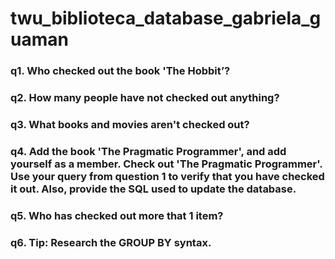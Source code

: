 # twu_biblioteca_database_gabriela_guaman

### q1. Who checked out the book 'The Hobbit’?
### q2. How many people have not checked out anything?
### q3. What books and movies aren't checked out?
### q4. Add the book 'The Pragmatic Programmer', and add yourself as a member. Check out 'The Pragmatic Programmer'. Use your query from question 1 to verify that you have checked it out. Also, provide the SQL used to update the database.
### q5. Who has checked out more that 1 item? 
### q6. Tip: Research the GROUP BY syntax.
